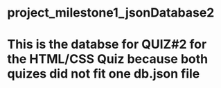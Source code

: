 # project_milestone1_jsonDatabase2

# This is the databse for QUIZ#2 for the HTML/CSS Quiz because both quizes did not fit one db.json file
